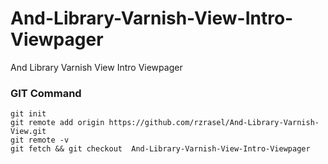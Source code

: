 #  And-Library-Varnish-View-Intro-Viewpager 
 And Library Varnish View Intro Viewpager 

### GIT Command
```git_command
git init
git remote add origin https://github.com/rzrasel/And-Library-Varnish-View.git
git remote -v
git fetch && git checkout  And-Library-Varnish-View-Intro-Viewpager
```